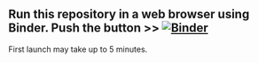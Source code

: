 
## Run this repository in a web browser using Binder. Push the button >> [![Binder](https://mybinder.org/badge_logo.svg)](https://mybinder.org/v2/gh/e-kotov/r5r-containerized/experiment-no-javareconf?urlpath=rstudio)

First launch may take up to 5 minutes.
